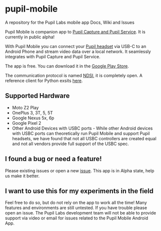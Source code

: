 # pupil-mobile

A repository for the Pupil Labs mobile app Docs, Wiki and Issues

Pupil Mobile is companion app to [Pupil Capture and Pupil Service](https://github.com/pupil-labs/pupil/releases). It is currently in public alpha!

With Pupil Mobile you can connect your [Pupil headset](https://pupil-labs.com/store) via USB-C to an Android Phone and stream video data over a local network. It seamlessly integrates with Pupil Capture and Pupil Service. 

The app is free. You can download it in the [Google Play Store](https://play.google.com/store/apps/details?id=com.pupillabs.pupilmobile).

The communication protocol is named [NDSI](https://github.com/pupil-labs/pyndsi/blob/master/ndsi-commspec.md), it is completely open. A reference client for Python exsits [here](https://github.com/pupil-labs/pyndsi).

## Supported Hardware

- Moto Z2 Play
- OnePlus 3, 3T, 5, 5T
- Google Nexus 5x, 6p
- Google Pixel 2
- Other Android Devices with USBC ports - While other Android devices with USBC ports can theoretically run Pupil Mobile and support Pupil headsets, we have found that not all USBC controllers are created equal and not all vendors provide full support of the USBC spec.

## I found a bug or need a feature!

Please existing issues or open a new [issue](https://github.com/pupil-labs/pupil-mobile-app/issues). This app is in Alpha state, help us make it better.

## I want to use this for my experiments in the field

Feel free to do so, but do not rely on the app to work all the time! Many features and environments are still untested. If you have trouble please open an issue. The Pupil Labs development team will not be able to provide support via video or email for issues related to the Pupil Mobile Android App.


